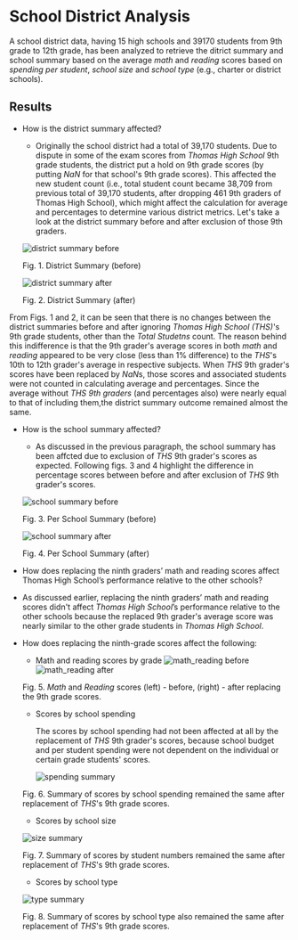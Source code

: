 # School District Analysis
A school district data, having 15 high schools and 39170 students from 9th grade to 12th grade, has been analyzed to retrieve the ditrict summary and school summary based on the average *math* and *reading* scores based on *spending per student*, *school size* and *school type* (e.g., charter or district schools).

## Results
  * How is the district summary affected?
    *  Originally the school district had a total of 39,170 students. Due to dispute in some of the exam scores from *Thomas High School* 9th grade students, the district put a hold on 9th grade scores (by putting *NaN* for that school's 9th grade scores). This affected the new student count (i.e., total student count became 38,709 from previous total of 39,170 students, after dropping 461 9th graders of Thomas High School), which might affect the calculation for average and percentages to determine various district metrics. Let's take a look at the district summary before and after exclusion of those 9th graders.
    
    ![district summary before](/Resources/district_summary_df_before.png)
    
    Fig. 1. District Summary (before)
    
    ![district summary after](/Resources/district_summary_after1.png)
    
    Fig. 2. District Summary (after) 
 
 From Figs. 1 and 2, it can be seen that there is no changes between the district summaries before and after ignoring *Thomas High School (THS)*'s 9th grade students, other than the *Total Studetns* count. The reason behind this indifference is that the 9th grader's average scores in both *math* and *reading* appeared to be very close (less than 1% difference) to the *THS*'s 10th to 12th grader's average in respective subjects. When *THS* 9th grader's scores have been replaced by *NaN*s, those scores and associated students were not counted in calculating average and percentages. Since the average without *THS 9th graders* (and percentages also) were nearly equal to that of including them,the district summary outcome remained almost the same. 
 
 * How is the school summary affected?
    *  As discussed in the previous paragraph, the school summary has been affcted due to exclusion of *THS* 9th grader's scores as expected. Following figs. 3 and 4 highlight the difference in percentage scores between before and after exclusion of *THS* 9th grader's scores. 

    ![school summary before](/Resources/per_school_summary_before.png)
    
    Fig. 3. Per School Summary (before)
    
    ![school summary after](/Resources/per_school_summary_after1.png)
    
    Fig. 4. Per School Summary (after) 
     
 * How does replacing the ninth graders’ math and reading scores affect Thomas High School’s performance relative to the other schools?
  * As discussed earlier, replacing the ninth graders’ math and reading scores didn't affect *Thomas High School*’s performance relative to the other schools because the replaced 9th grader's average score was nearly similar to the other grade students in *Thomas High School*.

 * How does replacing the ninth-grade scores affect the following:
    * Math and reading scores by grade
    ![math_reading before](/Resources/math_reading_by_grade_before.png)  ![math_reading after](/Resources/math_reading_by_grade_after.png)
    
    Fig. 5. *Math* and *Reading* scores (left) - before, (right) - after replacing the 9th grade scores.
    
    * Scores by school spending
      
      The scores by school spending had not been affected at all by the replacement of *THS* 9th grader's scores, because school budget and per student spending were not dependent on the individual or certain grade students' scores.
      
      ![spending summary](/Resources/spending_summary_after.png)  
    
    Fig. 6. Summary of scores by school spending remained the same after replacement of *THS*'s 9th grade scores.
    
    * Scores by school size
    
    ![size summary](/Resources/size_summary_after.png)  
    
    Fig. 7. Summary of scores by student numbers remained the same after replacement of *THS*'s 9th grade scores.
    
    * Scores by school type

    ![type summary](/Resources/type_summary_after.png)  
    
    Fig. 8. Summary of scores by school type also remained the same after replacement of *THS*'s 9th grade scores.
    
